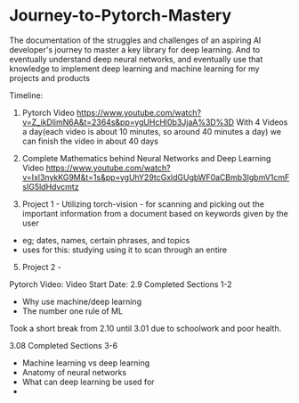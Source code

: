 # Journey-to-Pytorch-Mastery
The documentation of the struggles and challenges of an aspiring AI developer's journey to master a key library for deep learning. And to eventually understand deep neural networks, and eventually use that knowledge to implement deep learning and machine learning for my projects and products


Timeline:
1. Pytorch Video
https://www.youtube.com/watch?v=Z_ikDlimN6A&t=2364s&pp=ygUHcHl0b3JjaA%3D%3D
With 4 Videos a day(each video is about 10 minutes, so around 40 minutes a day) we can finish the video in about 40 days

2. Complete Mathematics behind Neural Networks and Deep Learning Video
https://www.youtube.com/watch?v=Ixl3nykKG9M&t=1s&pp=ygUhY29tcGxldGUgbWF0aCBmb3IgbmV1cmFsIG5ldHdvcmtz

3. Project 1 - Utilizing torch-vision - for scanning and picking out the important information from a document based on keywords given by the user
- eg; dates, names, certain phrases, and topics
- uses for this: studying using it to scan through an entire 

5. Project 2 - 



Pytorch Video:
Video Start Date: 2.9
Completed Sections 1-2
- Why use machine/deep learning
- The number one rule of ML

Took a short break from 2.10 until 3.01 due to schoolwork and poor health.

3.08
Completed Sections 3-6
- Machine learning vs deep learning
- Anatomy of neural networks
- What can deep learning be used for
- 




